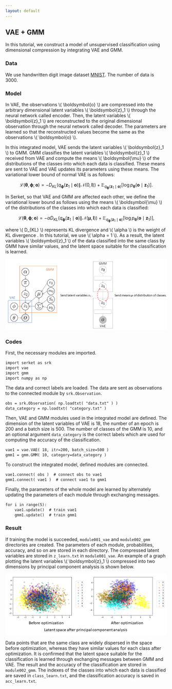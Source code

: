 ```yaml
---
layout: default
---
```

## VAE + GMM
In this tutorial, we construct a model of unsupervised classification using dimensional compression by integrating VAE and GMM.

### Data
We use handwritten digit image dataset [MNIST](http://yann.lecun.com/exdb/mnist/).
The number of data is 3000.

### Model
<!--
VAEでは，観測 \\( \boldsymbol{o} \\) がエンコーダーにあたるニューラルネットを通して任意の次元の潜在変数 \\( \boldsymbol{z}_1 \\) に圧縮される．
そして，潜在変数 \\( \boldsymbol{z}_1 \\) がデコーダーにあたるニューラルネットを通して元の次元に復元され，その値と観測 \\( \boldsymbol{o} \\) 同じになるように学習される．
VAEは，このようにして圧縮された潜在変数 \\( \boldsymbol{z}_1 \\) をGMMへ送信する．
GMMは，VAEから送られてきた潜在変数 \\( \boldsymbol{z}_1 \\) を分類し，分類されたクラスの平均 \\( \boldsymbol{\mu} \\) をVAEへ送信する．
通常VAEの変分下限は次式で表される．
-->

In VAE, the observations \\( \boldsymbol{o} \\) are compressed into the arbitrary dimensional latent variables \\( \boldsymbol{z}_1 \\) through the neural network called encoder.
Then, the latent variables \\( \boldsymbol{z}_1 \\) are reconstructed to the original dimensional observation through the neural network called decoder.  The parameters are learned so that the reconstructed values become the same as the observations \\( \boldsymbol{o} \\). 

In this integrated model, VAE sends the latent variables \\( \boldsymbol{z}_1 \\) to GMM.
GMM classifies the latent variables \\( \boldsymbol{z}_1 \\) received from VAE and compute the means \\( \boldsymbol{\mu} \\) of the distributions of the classes into which each data is classified. 
These means are sent to VAE and VAE updates its parameters using these means.
The variational lower bound of normal VAE is as follows: 

$$
\mathcal{L}( \boldsymbol{\theta}, \boldsymbol{\phi}; \boldsymbol{o} ) = -D_{KL} ( q_{ \boldsymbol{\phi} }( \boldsymbol{z}_1 \mid \boldsymbol{o} ) \| \mathcal{N} ( 0, \boldsymbol{I} ) ) + \mathbb{E}_{ q_{ \boldsymbol{\phi} }( \boldsymbol{z}_1 \mid  \boldsymbol{o} ) } [ \log{ p_{ \boldsymbol{\theta} } ( \boldsymbol{o} \mid \boldsymbol{z}_1 ) } ]. 
$$

<!--
Serketでは，GMMでの分類の影響を受けるため，データが分類されたクラスの平均 \\( \mu \\) を用いて変分下限を以下のように定義する．
-->

In Serket, so that VAE and GMM are affected each other, we define the variational lower bound as follows using the means \\( \boldsymbol{\mu} \\) of the distributions of the classes into which each data is classified: 

$$
\mathcal{L}( \boldsymbol{\theta}, \boldsymbol{\phi}; \boldsymbol{o} ) = - \alpha D_{KL} ( q_{ \boldsymbol{\phi} } ( \boldsymbol{z}_1 \mid \boldsymbol{o} ) \| \mathcal{N} ( \boldsymbol{\mu}, \boldsymbol{I} ) ) + \mathbb{E}_{ q_{ \boldsymbol{\phi} } ( \boldsymbol{z}_1 \mid \boldsymbol{o} ) } [ \log{ p_{ \boldsymbol{\theta} } ( \boldsymbol{o} \mid \boldsymbol{z}_1 ) } ], 
$$

<!--
ただし， \\( D_{KL} \\) はKLダイバージェンスを表しており，\\( \alpha \\) はKLダイバージェンスの重みである.
これにより，GMMによって同じクラスに分類されたデータの潜在変数 \\( \boldsymbol{z}_1 \\) は似た値を持つこととなり，分類に適した潜在空間が学習される．
-->

where \\( D_{KL} \\) represents KL divergence and \\( \alpha \\) is the weight of KL divergence .
In this tutorial, we use \\( \alpha = 1 \\).
As a result, the latent variables \\( \boldsymbol{z}_1 \\) of the data classified into the same class by GMM have similar values, and the latent space suitable for the classification is learned.

<div align="center">
<img src="img/vae-gmm/vae-gmm.png" width="750px">
</div>

### Codes
First, the necessary modules are imported.

```
import serket as srk
import vae
import gmm
import numpy as np
```

The data and correct labels are loaded.
The data are sent as observations to the connected module by `srk.Observation`.

```
obs = srk.Observation( np.loadtxt( "data.txt" ) )
data_category = np.loadtxt( "category.txt" )
```

Then, VAE and GMM modules used in the integrated model are defined. 
The dimension of the latent variables of VAE is 18, the number of an epoch is 200 and a batch size is 500. 
The number of classes of the GMM is 10, and an optional argument `data_category` is the correct labels which are used for computing the accuracy of the classification. 

```
vae1 = vae.VAE( 18, itr=200, batch_size=500 )
gmm1 = gmm.GMM( 10, category=data_category )
```

To construct the integrated model, defined modules are connected.

```
vae1.connect( obs )  # connect obs to vae1
gmm1.connect( vae1 )  # connect vae1 to gmm1
```

Finally, the parameters of the whole model are learned by alternately updating the parameters of each module through exchanging messages.

```
for i in range(5):
    vae1.update()  # train vae1
    gmm1.update()  # train gmm1
```

### Result
If training the model is succeeded, `module001_vae` and `module002_gmm` directories are created.
The parameters of each module, probabilities, accuracy, and so on are stored in each directory.
The compressed latent variables are stored in `z_learn.txt` in `module001_vae`.
An example of a graph plotting the latent variables \\( \boldsymbol{z}_1 \\) compressed into two dimensions by principal component analysis is shown below.

<div align="center">
<img src="img/vae-gmm/pca.png" width="600px">
</div>

Data points that are the same class are widely dispersed in the space before optimization, whereas they have similar values for each class after optimization.
It is confirmed that the latent space suitable for the classification is learned through exchanging messages between GMM and VAE.
The result and the accuracy of the classification are stored in `module002_gmm`.
The indexes of the classes into which each data is classified are saved in `class_learn.txt`, and the classification accuracy is saved in `acc_learn.txt`.
